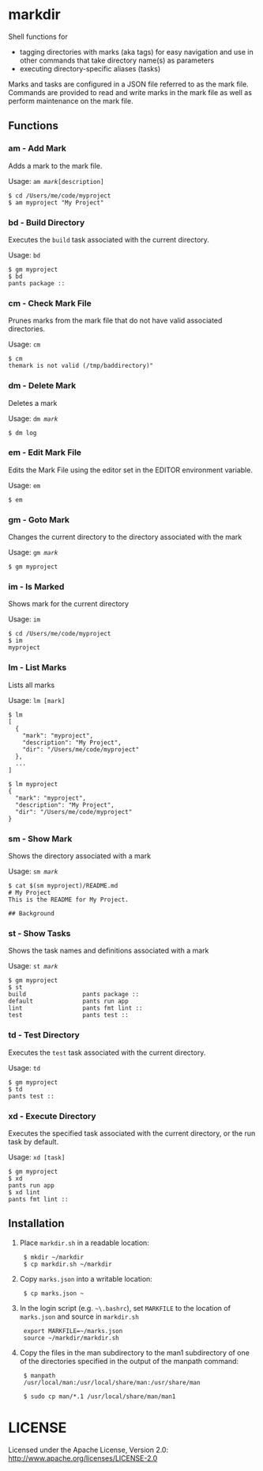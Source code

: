 # markdir

Shell functions for 
- tagging directories with marks (aka tags) for easy navigation and use in other commands that take directory name(s) as parameters
- executing directory-specific aliases (tasks)

Marks and tasks are configured in a JSON file referred to as the mark file. Commands are provided to read and write marks in the mark file as well as perform maintenance on the mark file.


## Functions

### am - Add Mark
Adds a mark to the mark file.

Usage: `am `*`mark`*`[description]`

```
$ cd /Users/me/code/myproject
$ am myproject "My Project"
```

### bd - Build Directory
Executes the `build` task associated with the current directory.

Usage: `bd`

```
$ gm myproject
$ bd
pants package ::
```

### cm - Check Mark File
Prunes marks from the mark file that do not have valid associated directories.

Usage: `cm`

```
$ cm
themark is not valid (/tmp/baddirectory)"
```

### dm - Delete Mark

Deletes a mark

Usage: `dm `*`mark`*

`$ dm log`

### em - Edit Mark File

Edits the Mark File using the editor set in the EDITOR environment variable.

Usage: `em`

```
$ em
```

### gm - Goto Mark
Changes the current directory to the directory associated with the mark

Usage: `gm `*`mark`*

```
$ gm myproject
```

### im - Is Marked
Shows mark for the current directory

Usage: `im`

```
$ cd /Users/me/code/myproject
$ im
myproject
```

### lm - List Marks
Lists all marks

Usage: `lm [mark]`

```
$ lm
[
  {
    "mark": "myproject",
    "description": "My Project",
    "dir": "/Users/me/code/myproject"
  },
  ...
]

$ lm myproject
{
  "mark": "myproject",
  "description": "My Project",
  "dir": "/Users/me/code/myproject"
}
```

### sm - Show Mark
Shows the directory associated with a mark

Usage: `sm `*`mark`*

```
$ cat $(sm myproject)/README.md
# My Project
This is the README for My Project.

## Background
```

### st - Show Tasks
Shows the task names and definitions associated with a mark

Usage: `st `*`mark`*

```
$ gm myproject
$ st
build                pants package ::
default              pants run app
lint                 pants fmt lint ::
test                 pants test ::
```

### td - Test Directory
Executes the `test` task associated with the current directory.

Usage: `td`

```
$ gm myproject
$ td
pants test ::
```

### xd - Execute Directory
Executes the specified task associated with the current directory, or the run task by default.

Usage: `xd [task]`

```
$ gm myproject
$ xd
pants run app
$ xd lint
pants fmt lint ::
```



## Installation
1. Place `markdir.sh` in a readable location:

        $ mkdir ~/markdir
        $ cp markdir.sh ~/markdir

2. Copy `marks.json` into a writable location:

        $ cp marks.json ~
 
3. In the login script (e.g. `~\.bashrc`), set `MARKFILE` to the location of `marks.json` and source in `markdir.sh`

        export MARKFILE=~/marks.json
        source ~/markdir/markdir.sh

4. Copy the files in the man subdirectory to the man1 subdirectory of one of the directories specified in the output of the manpath command:

        $ manpath
        /usr/local/man:/usr/local/share/man:/usr/share/man

        $ sudo cp man/*.1 /usr/local/share/man/man1

# LICENSE
Licensed under the Apache License, Version 2.0: http://www.apache.org/licenses/LICENSE-2.0
